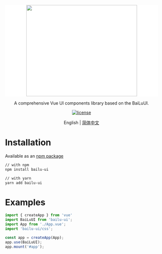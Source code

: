 
<div align="center" style="background:#FFFFFF;height:300px">
  <image  src="http://81.68.222.165:9000/ziyi-like/LogoText.png?Content-Type=image/png"  width=365 height=300/>
</div> 

<div align="center">

A comprehensive Vue UI components library based on the BaiLuUI.

[![license](https://img.shields.io/badge/license-MIT-blue.svg)](https://github.com/ziyiLike/bailu-ui)
  
</div>

<div align="center">

English | [简体中文](./README.zh-CN.md)

</div>

# Installation

Available as an [npm package](https://www.npmjs.com/package/bailu-ui)

```bash
// with npm
npm install bailu-ui

// with yarn
yarn add bailu-ui
```

# Examples

```typescript
import { createApp } from 'vue'
import BaiLuUI from 'bailu-ui';
import App from './App.vue';
import 'bailu-ui/css';

const app = createApp(App);
app.use(BaiLuUI);
app.mount('#app');
```